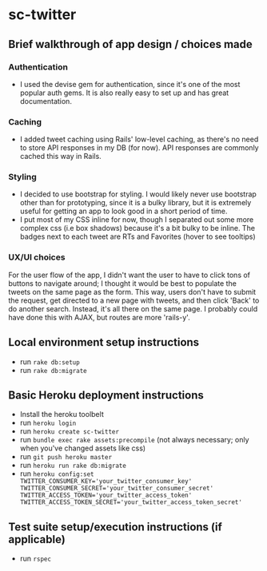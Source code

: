 # sc-twitter

## Brief walkthrough of app design / choices made

### Authentication

- I used the devise gem for authentication, since it's one of the most popular auth gems. It is also really easy to set up and has great documentation.

### Caching

- I added tweet caching using Rails' low-level caching, as there's no need to store API responses in my DB (for now). API responses are commonly cached this way in Rails.

### Styling

- I decided to use bootstrap for styling. I would likely never use bootstrap other than for prototyping, since it is a bulky library, but it is extremely useful for getting an app to look good in a short period of time.
- I put most of my CSS inline for now, though I separated out some more complex css (i.e box shadows) because it's a bit bulky to be inline. The badges next to each tweet are RTs and Favorites (hover to see tooltips)

### UX/UI choices

For the user flow of the app, I didn't want the user to have to click tons of buttons to navigate around; I thought it would be best to populate the tweets on the same page as the form. This way, users don't have to submit the request, get directed to a new page with tweets, and then click 'Back' to do another search. Instead, it's all there on the same page. I probably could have done this with AJAX, but routes are more 'rails-y'.

## Local environment setup instructions
- run `rake db:setup`
- run `rake db:migrate`

## Basic Heroku deployment instructions
- Install the heroku toolbelt
- run `heroku login`
- run `heroku create sc-twitter`
- run `bundle exec rake assets:precompile` (not always necessary; only when you've changed assets like css)
- run `git push heroku master`
- run `heroku run rake db:migrate`
- run `heroku config:set TWITTER_CONSUMER_KEY='your_twitter_consumer_key' TWITTER_CONSUMER_SECRET='your_twitter_consumer_secret' TWITTER_ACCESS_TOKEN='your_twitter_access_token' TWITTER_ACCESS_TOKEN_SECRET='your_twitter_access_token_secret'`

## Test suite setup/execution instructions (if applicable)
- run `rspec`